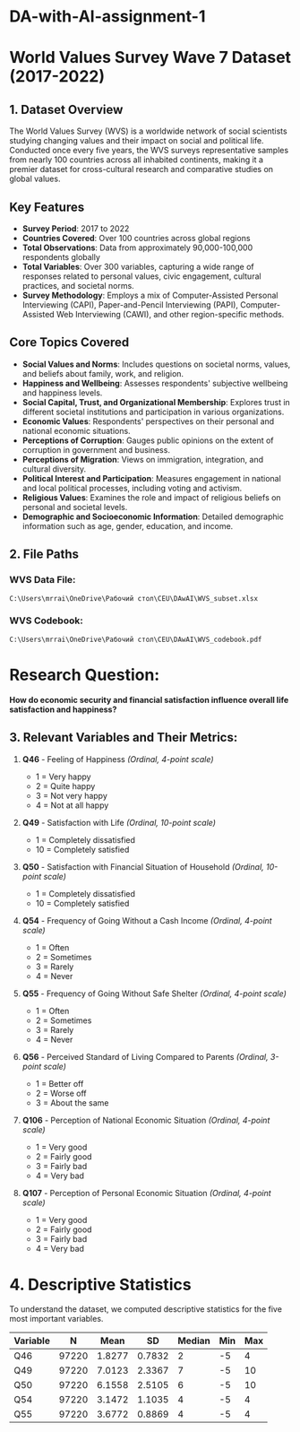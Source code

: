 # DA-with-AI-assignment-1
# World Values Survey Wave 7 Dataset (2017-2022)

## 1. Dataset Overview
The World Values Survey (WVS) is a worldwide network of social scientists studying changing values and their impact on social and political life. Conducted once every five years, the WVS surveys representative samples from nearly 100 countries across all inhabited continents, making it a premier dataset for cross-cultural research and comparative studies on global values.

## Key Features
- **Survey Period**: 2017 to 2022
- **Countries Covered**: Over 100 countries across global regions
- **Total Observations**: Data from approximately 90,000-100,000 respondents globally
- **Total Variables**: Over 300 variables, capturing a wide range of responses related to personal values, civic engagement, cultural practices, and societal norms.
- **Survey Methodology**: Employs a mix of Computer-Assisted Personal Interviewing (CAPI), Paper-and-Pencil Interviewing (PAPI), Computer-Assisted Web Interviewing (CAWI), and other region-specific methods.

## Core Topics Covered
- **Social Values and Norms**: Includes questions on societal norms, values, and beliefs about family, work, and religion.
- **Happiness and Wellbeing**: Assesses respondents' subjective wellbeing and happiness levels.
- **Social Capital, Trust, and Organizational Membership**: Explores trust in different societal institutions and participation in various organizations.
- **Economic Values**: Respondents' perspectives on their personal and national economic situations.
- **Perceptions of Corruption**: Gauges public opinions on the extent of corruption in government and business.
- **Perceptions of Migration**: Views on immigration, integration, and cultural diversity.
- **Political Interest and Participation**: Measures engagement in national and local political processes, including voting and activism.
- **Religious Values**: Examines the role and impact of religious beliefs on personal and societal levels.
- **Demographic and Socioeconomic Information**: Detailed demographic information such as age, gender, education, and income.

## 2. File Paths

### WVS Data File:
`C:\Users\mrrai\OneDrive\Рабочий стол\CEU\DAwAI\WVS_subset.xlsx`

### WVS Codebook:
`C:\Users\mrrai\OneDrive\Рабочий стол\CEU\DAwAI\WVS_codebook.pdf`

# **Research Question:**  
**How do economic security and financial satisfaction influence overall life satisfaction and happiness?**  

## **3. Relevant Variables and Their Metrics:**  

1. **Q46** - Feeling of Happiness *(Ordinal, 4-point scale)*  
   - 1 = Very happy  
   - 2 = Quite happy  
   - 3 = Not very happy  
   - 4 = Not at all happy  

2. **Q49** - Satisfaction with Life *(Ordinal, 10-point scale)*  
   - 1 = Completely dissatisfied  
   - 10 = Completely satisfied  

3. **Q50** - Satisfaction with Financial Situation of Household *(Ordinal, 10-point scale)*  
   - 1 = Completely dissatisfied  
   - 10 = Completely satisfied  

4. **Q54** - Frequency of Going Without a Cash Income *(Ordinal, 4-point scale)*  
   - 1 = Often  
   - 2 = Sometimes  
   - 3 = Rarely  
   - 4 = Never  

5. **Q55** - Frequency of Going Without Safe Shelter *(Ordinal, 4-point scale)*  
   - 1 = Often  
   - 2 = Sometimes  
   - 3 = Rarely  
   - 4 = Never  

6. **Q56** - Perceived Standard of Living Compared to Parents *(Ordinal, 3-point scale)*  
   - 1 = Better off  
   - 2 = Worse off  
   - 3 = About the same  

7. **Q106** - Perception of National Economic Situation *(Ordinal, 4-point scale)*  
   - 1 = Very good  
   - 2 = Fairly good  
   - 3 = Fairly bad  
   - 4 = Very bad  

8. **Q107** - Perception of Personal Economic Situation *(Ordinal, 4-point scale)*  
   - 1 = Very good  
   - 2 = Fairly good  
   - 3 = Fairly bad  
   - 4 = Very bad  

# 4. Descriptive Statistics
To understand the dataset, we computed descriptive statistics for the five most important variables.

| Variable | N     | Mean    | SD      | Median | Min  | Max  |
|----------|-------|---------|---------|--------|------|------|
| Q46      | 97220 | 1.8277  | 0.7832  | 2      | -5   | 4    |
| Q49      | 97220 | 7.0123  | 2.3367  | 7      | -5   | 10   |
| Q50      | 97220 | 6.1558  | 2.5105  | 6      | -5   | 10   |
| Q54      | 97220 | 3.1472  | 1.1035  | 4      | -5   | 4    |
| Q55      | 97220 | 3.6772  | 0.8869  | 4      | -5   | 4    |
